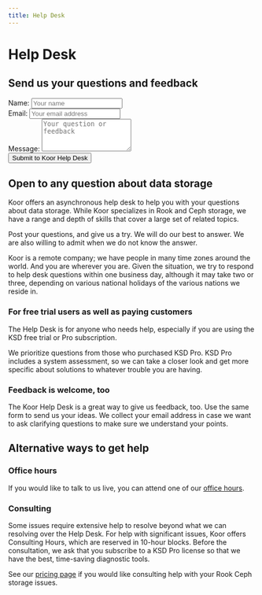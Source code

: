 ```yaml
---
title: Help Desk
---
```


# Help Desk

## Send us your questions and feedback

<form name="Contact Us" class="koor-form" action="https://koor.tech/contact" method="POST">
    <div class="koor-field">
        <label for="name">Name:</label>
        <input type="text" name="name" class="form-control" placeholder="Your name"> 
    </div>
    <div class="koor-field">
        <label for="email">Email:</label>
        <input type="email" name="email" class="form-control" placeholder="Your email address">
    </div>
    <div class="koor-field">
        <label for="message">Message:</label>
        <textarea name="message" class="form-control" rows="4" placeholder="Your question or feedback"></textarea>
    </div>
    <div class="koor-field">
<label />
    <button type="submit">Submit to Koor Help Desk</button>
    </div>
</form>

## Open to any question about data storage

Koor offers an asynchronous help desk to help you with your questions about data storage. While Koor specializes in Rook and Ceph storage, we have a range and depth of skills that cover a large set of related topics.

Post your questions, and give us a try. We will do our best to answer. We are also willing to admit when we do not know the answer.

Koor is a remote company; we have people in many time zones around the world. And you are wherever you are. Given the situation, we try to respond to help desk questions within one business day, although it may take two or three, depending on various national holidays of the various nations we reside in.

### For free trial users as well as paying customers

The Help Desk is for anyone who needs help, especially if you are using the KSD free trial or Pro subscription. 

We prioritize questions from those who purchased KSD Pro. KSD Pro includes a system assessment, so we can take a closer look and get more specific about solutions to whatever trouble you are having.

### Feedback is welcome, too

The Koor Help Desk is a great way to give us feedback, too. Use the same form to send us your ideas. We collect your email address in case we want to ask clarifying questions to make sure we understand your points.

## Alternative ways to get help

### Office hours

If you would like to talk to us live, you can attend one of our [office hours](office-hours).

### Consulting

Some issues require extensive help to resolve beyond what we can resolving over the Help Desk. For help with significant issues, Koor offers Consulting Hours, which are reserved in 10-hour blocks. Before the consultation, we ask that you subscribe to a KSD Pro license so that we have the best, time-saving diagnostic tools.

See our [pricing page](https://koor.tech/pricing/) if you would like consulting help with your Rook Ceph storage issues.
